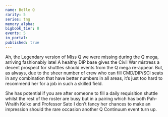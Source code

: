 ```yaml
---
name: Belle Q
rarity: 5
series: tng
memory_alpha:
bigbook_tier: 8
events: 5
in_portal:
published: true
---
```


Ah, the Legendary version of Miss Q we were missing during the Q mega, arriving fashionably late! A healthy DIP base gives the Civil War mistress a decent prospect for shuttles should events from the Q mega re-appear. But, as always, due to the sheer number of crew who can fill CMD/DIP/SCI seats in any combination that have better numbers in all areas, it’s just too hard to recommend her for a job in such a skilled field.

She has potential if you are after someone to fill a daily requisition shuttle whilst the rest of the roster are busy but in a pairing which has both Pah-Wraith Keiko and Professor Sato I don’t fancy her chances to make an impression should the rare occasion another Q Continuum event turn up.
